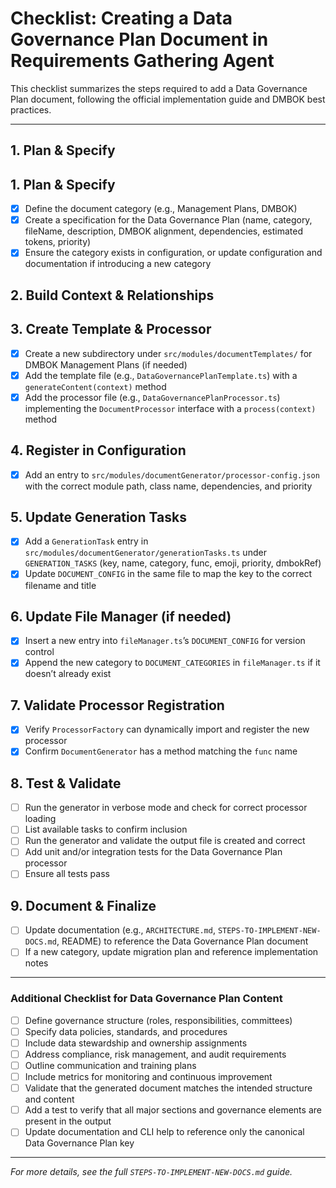 # Checklist: Creating a Data Governance Plan Document in Requirements Gathering Agent

This checklist summarizes the steps required to add a Data Governance Plan document, following the official implementation guide and DMBOK best practices.

---

## 1. Plan & Specify
## 1. Plan & Specify
- [x] Define the document category (e.g., Management Plans, DMBOK)
- [x] Create a specification for the Data Governance Plan (name, category, fileName, description, DMBOK alignment, dependencies, estimated tokens, priority)
- [x] Ensure the category exists in configuration, or update configuration and documentation if introducing a new category

## 2. Build Context & Relationships

## 3. Create Template & Processor
- [x] Create a new subdirectory under `src/modules/documentTemplates/` for DMBOK Management Plans (if needed)
- [x] Add the template file (e.g., `DataGovernancePlanTemplate.ts`) with a `generateContent(context)` method
- [x] Add the processor file (e.g., `DataGovernancePlanProcessor.ts`) implementing the `DocumentProcessor` interface with a `process(context)` method

## 4. Register in Configuration
- [x] Add an entry to `src/modules/documentGenerator/processor-config.json` with the correct module path, class name, dependencies, and priority

## 5. Update Generation Tasks
- [x] Add a `GenerationTask` entry in `src/modules/documentGenerator/generationTasks.ts` under `GENERATION_TASKS` (key, name, category, func, emoji, priority, dmbokRef)
- [x] Update `DOCUMENT_CONFIG` in the same file to map the key to the correct filename and title

## 6. Update File Manager (if needed)
- [x] Insert a new entry into `fileManager.ts`’s `DOCUMENT_CONFIG` for version control
- [x] Append the new category to `DOCUMENT_CATEGORIES` in `fileManager.ts` if it doesn’t already exist

## 7. Validate Processor Registration
- [x] Verify `ProcessorFactory` can dynamically import and register the new processor
- [x] Confirm `DocumentGenerator` has a method matching the `func` name

## 8. Test & Validate
- [ ] Run the generator in verbose mode and check for correct processor loading
- [ ] List available tasks to confirm inclusion
- [ ] Run the generator and validate the output file is created and correct
- [ ] Add unit and/or integration tests for the Data Governance Plan processor
- [ ] Ensure all tests pass

## 9. Document & Finalize
- [ ] Update documentation (e.g., `ARCHITECTURE.md`, `STEPS-TO-IMPLEMENT-NEW-DOCS.md`, README) to reference the Data Governance Plan document
- [ ] If a new category, update migration plan and reference implementation notes

---

### Additional Checklist for Data Governance Plan Content
- [ ] Define governance structure (roles, responsibilities, committees)
- [ ] Specify data policies, standards, and procedures
- [ ] Include data stewardship and ownership assignments
- [ ] Address compliance, risk management, and audit requirements
- [ ] Outline communication and training plans
- [ ] Include metrics for monitoring and continuous improvement
- [ ] Validate that the generated document matches the intended structure and content
- [ ] Add a test to verify that all major sections and governance elements are present in the output
- [ ] Update documentation and CLI help to reference only the canonical Data Governance Plan key

---

*For more details, see the full `STEPS-TO-IMPLEMENT-NEW-DOCS.md` guide.*
